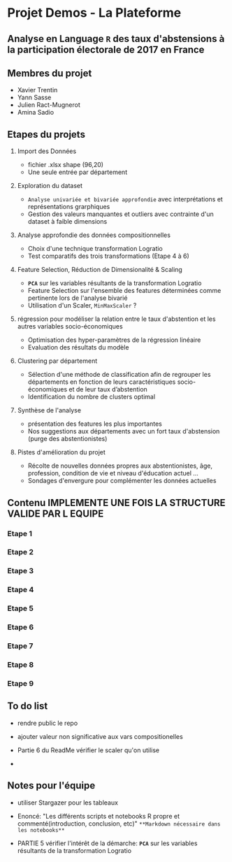 # Projet Demos - La Plateforme
## Analyse en Language **`R`** des taux d'abstensions à la participation électorale de 2017 en France
## Membres du projet 
- Xavier Trentin
- Yann Sasse
- Julien Ract-Mugnerot
- Amina Sadio
  

## Etapes du projets

1. Import des Données
   - fichier .xlsx shape (96,20)
   - Une seule entrée par département

3. Exploration du dataset
   - `Analyse univariée et bivariée approfondie` avec interprétations et représentations grarphiques
   - Gestion des valeurs manquantes et outliers avec contrainte d'un dataset à faible dimensions
   
4. Analyse approfondie des données compositionnelles
   - Choix d'une technique transformation Logratio
   - Test comparatifs des trois transformations (Etape 4 à 6)

5. Feature Selection, Réduction de Dimensionalité &  Scaling
   - **`PCA`** sur les variables résultants de la transformation Logratio
   - Feature Selection sur l'ensemble des features déterminées comme pertinente lors de l'analyse bivarié
   - Utilisation d'un Scaler, `MinMaxScaler` ?

6. régression pour modéliser la relation entre le taux d'abstention et les autres variables socio-économiques
   - Optimisation des hyper-paramètres de la régression linéaire
   - Evaluation des résultats du modèle
  
7. Clustering par département
   - Sélection d'une méthode de classification afin de regrouper les départements en fonction de leurs caractéristiques socio-économiques et de leur taux d’abstention
   - Identification du nombre de clusters optimal
  
8. Synthèse de l'analyse
   -  présentation des features les plus importantes
   - Nos suggestions aux départements avec un fort taux d'abstension (purge des abstentionistes)
   
9. Pistes d'amélioration du projet
   - Récolte de nouvelles données propres aux abstentionistes, âge, profession, condition de vie et niveau d'éducation actuel ...
   - Sondages d'envergure pour complémenter les données actuelles
  


## Contenu IMPLEMENTE UNE FOIS LA STRUCTURE VALIDE PAR L EQUIPE

### Etape 1
### Etape 2
### Etape 3
### Etape 4
### Etape 5
### Etape 6
### Etape 7
### Etape 8
### Etape 9

## To do list 

- rendre public le repo

- ajouter valeur non significative aux vars compositionelles

- Partie 6 du ReadMe vérifier le scaler qu'on utilise
- 

## Notes pour l'équipe

- utiliser Stargazer pour les tableaux

- Enoncé: "Les différents scripts et notebooks R propre et commenté(introduction, conclusion, etc)" `**Markdown nécessaire dans les notebooks**`

- PARTIE 5 vérifier l'intérêt de la démarche: **`PCA`** sur les variables résultants de la transformation Logratio

